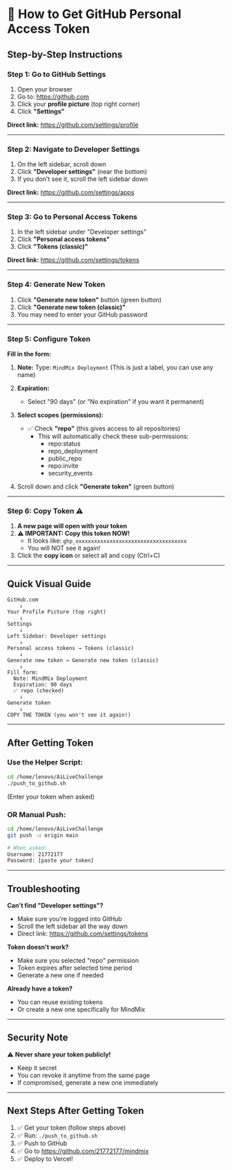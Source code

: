 # 🔐 How to Get GitHub Personal Access Token

## Step-by-Step Instructions

### Step 1: Go to GitHub Settings
1. Open your browser
2. Go to: https://github.com
3. Click your **profile picture** (top right corner)
4. Click **"Settings"**

**Direct link:** https://github.com/settings/profile

---

### Step 2: Navigate to Developer Settings
1. On the left sidebar, scroll down
2. Click **"Developer settings"** (near the bottom)
3. If you don't see it, scroll the left sidebar down

**Direct link:** https://github.com/settings/apps

---

### Step 3: Go to Personal Access Tokens
1. In the left sidebar under "Developer settings"
2. Click **"Personal access tokens"**
3. Click **"Tokens (classic)"**

**Direct link:** https://github.com/settings/tokens

---

### Step 4: Generate New Token
1. Click **"Generate new token"** button (green button)
2. Click **"Generate new token (classic)"**
3. You may need to enter your GitHub password

---

### Step 5: Configure Token
**Fill in the form:**

1. **Note:** Type: `MindMix Deployment`
   (This is just a label, you can use any name)

2. **Expiration:** 
   - Select "90 days" (or "No expiration" if you want it permanent)

3. **Select scopes (permissions):**
   - ✅ Check **"repo"** (this gives access to all repositories)
     - This will automatically check these sub-permissions:
       - repo:status
       - repo_deployment
       - public_repo
       - repo:invite
       - security_events

4. Scroll down and click **"Generate token"** (green button)

---

### Step 6: Copy Token ⚠️
1. **A new page will open with your token**
2. **⚠️ IMPORTANT: Copy this token NOW!**
   - It looks like: `ghp_xxxxxxxxxxxxxxxxxxxxxxxxxxxxxxxxxxxx`
   - You will NOT see it again!
3. Click the **copy icon** or select all and copy (Ctrl+C)

---

## Quick Visual Guide

```
GitHub.com
    ↓
Your Profile Picture (top right)
    ↓
Settings
    ↓
Left Sidebar: Developer settings
    ↓
Personal access tokens → Tokens (classic)
    ↓
Generate new token → Generate new token (classic)
    ↓
Fill form:
  Note: MindMix Deployment
  Expiration: 90 days
  ✅ repo (checked)
    ↓
Generate token
    ↓
COPY THE TOKEN (you won't see it again!)
```

---

## After Getting Token

### Use the Helper Script:
```bash
cd /home/lenovo/AiLiveChallenge
./push_to_github.sh
```
(Enter your token when asked)

### OR Manual Push:
```bash
cd /home/lenovo/AiLiveChallenge
git push -u origin main

# When asked:
Username: 21772177
Password: [paste your token]
```

---

## Troubleshooting

**Can't find "Developer settings"?**
- Make sure you're logged into GitHub
- Scroll the left sidebar all the way down
- Direct link: https://github.com/settings/tokens

**Token doesn't work?**
- Make sure you selected "repo" permission
- Token expires after selected time period
- Generate a new one if needed

**Already have a token?**
- You can reuse existing tokens
- Or create a new one specifically for MindMix

---

## Security Note

⚠️ **Never share your token publicly!**
- Keep it secret
- You can revoke it anytime from the same page
- If compromised, generate a new one immediately

---

## Next Steps After Getting Token

1. ✅ Get your token (follow steps above)
2. ✅ Run: `./push_to_github.sh`
3. ✅ Push to GitHub
4. ✅ Go to https://github.com/21772177/mindmix
5. ✅ Deploy to Vercel!

